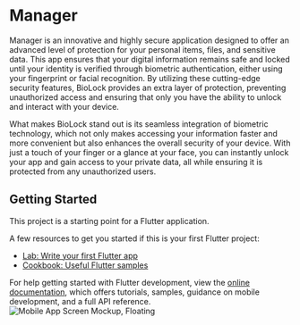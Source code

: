# Manager

Manager is an innovative and highly secure application designed to offer an advanced level of protection for your personal items, files, and sensitive data. This app ensures that your digital information remains safe and locked until your identity is verified through biometric authentication, either using your fingerprint or facial recognition. By utilizing these cutting-edge security features, BioLock provides an extra layer of protection, preventing unauthorized access and ensuring that only you have the ability to unlock and interact with your device.

What makes BioLock stand out is its seamless integration of biometric technology, which not only makes accessing your information faster and more convenient but also enhances the overall security of your device. With just a touch of your finger or a glance at your face, you can instantly unlock your app and gain access to your private data, all while ensuring it is protected from any unauthorized users.
## Getting Started

This project is a starting point for a Flutter application.   

A few resources to get you started if this is your first Flutter project:

- [Lab: Write your first Flutter app](https://docs.flutter.dev/get-started/codelab)
- [Cookbook: Useful Flutter samples](https://docs.flutter.dev/cookbook)

For help getting started with Flutter development, view the
[online documentation](https://docs.flutter.dev/), which offers tutorials,
samples, guidance on mobile development, and a full API reference.
![Mobile App Screen Mockup, Floating](https://github.com/user-attachments/assets/4f6bcdaf-42eb-45f1-b60d-2e96d922c570)
